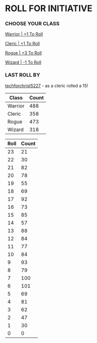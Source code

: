 # ROLL FOR INITIATIVE
### CHOOSE YOUR CLASS

[Warrior | +1 To Roll](https://github.com/benjaminsampica/benjaminsampica/issues/new?title=roll%7Cwarrior&body=Just+click+%27Submit+new+issue%27.)

[Cleric | +1 To Roll](https://github.com/benjaminsampica/benjaminsampica/issues/new?title=roll%7Ccleric&body=Just+click+%27Submit+new+issue%27.)

[Rogue | +3 To Roll](https://github.com/benjaminsampica/benjaminsampica/issues/new?title=roll%7Crogue&body=Just+click+%27Submit+new+issue%27.)

[Wizard | -1 To Roll](https://github.com/benjaminsampica/benjaminsampica/issues/new?title=roll%7Cwizard&body=Just+click+%27Submit+new+issue%27.)
### LAST ROLL BY
[techforchrist5227](https://www.github.com/techforchrist5227) - as a cleric rolled a 15!

|Class|Count|
|-|-|
|Warrior|488|
|Cleric|358|
|Rogue|473|
|Wizard|318|

|Roll|Count|
|-|-|
|23|21
|22|30
|21|82
|20|78
|19|55
|18|69
|17|92
|16|73
|15|85
|14|57
|13|88
|12|84
|11|77
|10|84
|9|93
|8|79
|7|100
|6|101
|5|69
|4|81
|3|62
|2|47
|1|30
|0|0
